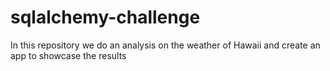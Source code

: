 # sqlalchemy-challenge

In this repository we do an analysis on the weather of Hawaii and create an app to showcase the results
